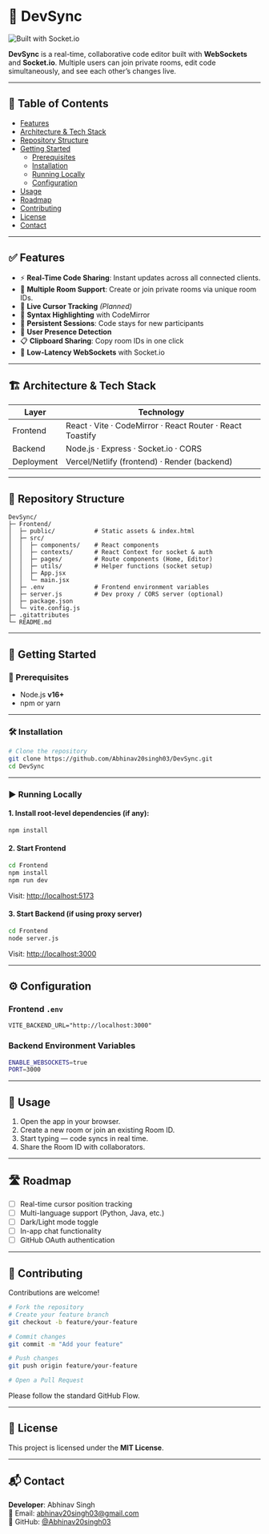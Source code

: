 # 🚀 DevSync
![Built with Socket.io](https://img.shields.io/badge/Socket.io-enabled-blue)

**DevSync** is a real-time, collaborative code editor built with **WebSockets** and **Socket.io**. Multiple users can join private rooms, edit code simultaneously, and see each other’s changes live.

---

## 📑 Table of Contents

- [Features](#features)  
- [Architecture & Tech Stack](#architecture--tech-stack)  
- [Repository Structure](#repository-structure)  
- [Getting Started](#getting-started)  
  - [Prerequisites](#prerequisites)  
  - [Installation](#installation)  
  - [Running Locally](#running-locally)  
  - [Configuration](#configuration)  
- [Usage](#usage)  
- [Roadmap](#roadmap)  
- [Contributing](#contributing)  
- [License](#license)  
- [Contact](#contact)

---

## ✅ Features

- ⚡ **Real-Time Code Sharing**: Instant updates across all connected clients.  
- 🔐 **Multiple Room Support**: Create or join private rooms via unique room IDs.  
- 👀 **Live Cursor Tracking** *(Planned)*  
- 🎨 **Syntax Highlighting** with CodeMirror  
- 💾 **Persistent Sessions**: Code stays for new participants  
- 👥 **User Presence Detection**  
- 📋 **Clipboard Sharing**: Copy room IDs in one click  
- 🔌 **Low-Latency WebSockets** with Socket.io

---

## 🏗️ Architecture & Tech Stack

| Layer      | Technology                                                   |
|------------|--------------------------------------------------------------|
| Frontend   | React · Vite · CodeMirror · React Router · React Toastify   |
| Backend    | Node.js · Express · Socket.io · CORS                        |
| Deployment | Vercel/Netlify (frontend) · Render (backend)                |

---

## 📁 Repository Structure

```text
DevSync/
├─ Frontend/
│  ├─ public/           # Static assets & index.html
│  ├─ src/
│  │  ├─ components/    # React components
│  │  ├─ contexts/      # React Context for socket & auth
│  │  ├─ pages/         # Route components (Home, Editor)
│  │  ├─ utils/         # Helper functions (socket setup)
│  │  ├─ App.jsx
│  │  └─ main.jsx
│  ├─ .env              # Frontend environment variables
│  ├─ server.js         # Dev proxy / CORS server (optional)
│  ├─ package.json
│  └─ vite.config.js
├─ .gitattributes
└─ README.md
```

---

## 🚀 Getting Started

### 🔧 Prerequisites

- Node.js **v16+**
- npm or yarn

---

### 🛠️ Installation

```bash
# Clone the repository
git clone https://github.com/Abhinav20singh03/DevSync.git
cd DevSync
```

---

### ▶️ Running Locally

#### 1. Install root-level dependencies (if any):

```bash
npm install
```

#### 2. Start Frontend

```bash
cd Frontend
npm install
npm run dev
```

Visit: [http://localhost:5173](http://localhost:5173)

#### 3. Start Backend (if using proxy server)

```bash
cd Frontend
node server.js
```

Visit: [http://localhost:3000](http://localhost:3000)

---

## ⚙️ Configuration

### Frontend `.env`

```env
VITE_BACKEND_URL="http://localhost:3000"
```

### Backend Environment Variables

```bash
ENABLE_WEBSOCKETS=true
PORT=3000
```

---

## 🧪 Usage

1. Open the app in your browser.  
2. Create a new room or join an existing Room ID.  
3. Start typing — code syncs in real time.  
4. Share the Room ID with collaborators.

---

## 🛣️ Roadmap

- [ ] Real-time cursor position tracking  
- [ ] Multi-language support (Python, Java, etc.)  
- [ ] Dark/Light mode toggle  
- [ ] In-app chat functionality  
- [ ] GitHub OAuth authentication

---

## 🤝 Contributing

Contributions are welcome!  

```bash
# Fork the repository
# Create your feature branch
git checkout -b feature/your-feature

# Commit changes
git commit -m "Add your feature"

# Push changes
git push origin feature/your-feature

# Open a Pull Request
```

Please follow the standard GitHub Flow.

---

## 📄 License

This project is licensed under the **MIT License**.

---

## 📬 Contact

**Developer**: Abhinav Singh  
📧 Email: [abhinav20singh03@gmail.com](mailto:abhinav20singh03@gmail.com)  
🐙 GitHub: [@Abhinav20singh03](https://github.com/Abhinav20singh03)